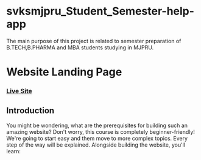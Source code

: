 # svksmjpru_Student_Semester-help-app
The main purpose of this project is related to semester preparation of B.TECH,B.PHARMA and MBA students studying in MJPRU.
# Website Landing Page
### [Live Site](http://svksmjpru.epizy.com/)

## Introduction
You might be wondering, what are the prerequisites for building such an amazing website? Don't worry, this course is completely beginner-friendly! We're going to start easy and them move to more complex topics. Every step of the way will be explained. Alongside building the website, you'll learn:
